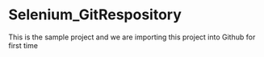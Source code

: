 # Selenium_GitRespository
This is the sample project and we are importing this project into Github for first time
